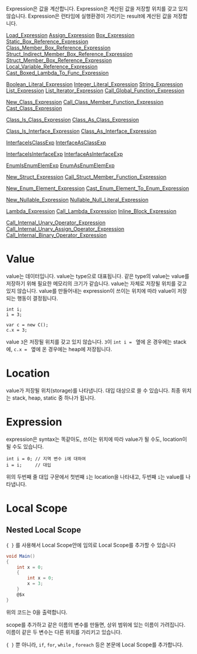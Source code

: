 Expression은 값을 계산합니다. 
Expression은 계산된 값을 저장할 위치를 갖고 있지 않습니다.
Expression은 런타임에 실행환경이 가리키는 result에 계산된 값을 저장합니다.

[Load_Expression](Load_Expression.md)
[Assign_Expression](Assign_Expression.md)
[Box_Expression](Box_Expression.md)
[Static_Box_Reference_Expression](Static_Box_Reference_Expression.md)
[Class_Member_Box_Reference_Expression](Class_Member_Box_Reference_Expression.md)
[Struct_Indirect_Member_Box_Reference_Expression](Struct_Indirect_Member_Box_Reference_Expression.md)
[Struct_Member_Box_Reference_Expression](Struct_Member_Box_Reference_Expression.md)
[Local_Variable_Reference_Expression](Local_Variable_Reference_Expression.md)
[Cast_Boxed_Lambda_To_Func_Expression](Cast_Boxed_Lambda_To_Func_Expression.md)

[Boolean_Literal_Expression](Boolean_Literal_Expression.md)
[Integer_Literal_Expression](Integer_Literal_Expression.md) 
[String_Expression](String_Expression.md)
[List_Expression](List_Expression.md)
[List_Iterator_Expression](List_Iterator_Expression.md)
[Call_Global_Function_Expression](Call_Global_Function_Expression.md)

[New_Class_Expression](New_Class_Expression.md)
[Call_Class_Member_Function_Expression](Call_Class_Member_Function_Expression.md)
[Cast_Class_Expression](Cast_Class_Expression.md)

[Class_Is_Class_Expression](Class_Is_Class_Expression.md)
[Class_As_Class_Expression](Class_As_Class_Expression.md)

[Class_Is_Interface_Expression](Class_Is_Interface_Expression.md)
[Class_As_Interface_Expression](Class_As_Interface_Expression.md)

[InterfaceIsClassExp](InterfaceIsClassExp.md)
[InterfaceAsClassExp](InterfaceAsClassExp.md)

[InterfaceIsInterfaceExp](InterfaceIsInterfaceExp.md)
[InterfaceAsInterfaceExp](InterfaceAsInterfaceExp.md)

[EnumIsEnumElemExp](EnumIsEnumElemExp.md)
[EnumAsEnumElemExp](EnumAsEnumElemExp.md)

[New_Struct_Expression](New_Struct_Expression.md)
[Call_Struct_Member_Function_Expression](Call_Struct_Member_Function_Expression.md)

[New_Enum_Element_Expression](New_Enum_Element_Expression.md)
[Cast_Enum_Element_To_Enum_Expression](Cast_Enum_Element_To_Enum_Expression.md)

[New_Nullable_Expression](New_Nullable_Expression.md)
[Nullable_Null_Literal_Expression](Nullable_Null_Literal_Expression.md)

[Lambda_Expression](Lambda_Expression.md)
[Call_Lambda_Expression](Call_Lambda_Expression.md)
[Inline_Block_Expression](Inline_Block_Expression.md)

[Call_Internal_Unary_Operator_Expression](Call_Internal_Unary_Operator_Expression.md)
[Call_Internal_Unary_Assign_Operator_Expression](Call_Internal_Unary_Assign_Operator_Expression.md)
[Call_Internal_Binary_Operator_Expression](Call_Internal_Binary_Operator_Expression.md)

# Value
value는 데이터입니다. value는 type으로 대표됩니다. 같은 type의 value는 value를 저장하기 위해 필요한 메모리의 크기가 같습니다. value는 자체로 저장될 위치를 갖고 있지 않습니다. value를 만들어내는 expression이 쓰이는 위치에 따라 value이 저장되는 행동이 결정됩니다.
```
int i;
i = 3;

var c = new C();
c.x = 3;
```
value `3`은 저장될 위치를 갖고 있지 않습니다. `3`이 `int i = ` 옆에 온 경우에는 stack에,  `c.x = ` 옆에 온 경우에는 heap에 저장됩니다.
# Location
value가 저장될 위치(storage)를 나타냅니다. 대입 대상으로 쓸 수 있습니다. 최종 위치는 stack, heap, static 중 하나가 됩니다.
# Expression
expression은 syntax는 똑같아도, 쓰이는 위치에 따라 value가 될 수도, location이 될 수도 있습니다.
```
int i = 0; // 지역 변수 i에 대하여 
i = i;     // 대입
```
위의 두번째 줄 대입 구문에서 첫번째 `i`는 location을 나타내고, 두번째 `i`는 value를 나타냅니다.

# Local Scope


## Nested Local Scope
`{ }` 를 사용해서 Local Scope안에 임의로 Local Scope를 추가할 수 있습니다 
```cs
void Main()
{
    int x = 0;
    {
        int x = 0;
        x = 3;
    }
    @$x
}
```
위의 코드는 0을 출력합니다.

scope를 추가하고 같은 이름의 변수를 만들면, 상위 범위에 있는 이름이 가려집니다. 이름이 같은 두 변수는 다른 위치를 가리키고 있습니다. 

`{ }` 뿐 아니라, `if`, `for`,  `while` , `foreach` 등은 본문에 Local Scope를 추가합니다.
